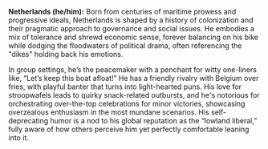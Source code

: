 **Netherlands (he/him):** Born from centuries of maritime prowess and progressive ideals, Netherlands is shaped by a history of colonization and their pragmatic approach to governance and social issues. He embodies a mix of tolerance and shrewd economic sense, forever balancing on his bike while dodging the floodwaters of political drama, often referencing the "dikes" holding back his emotions.

In group settings, he’s the peacemaker with a penchant for witty one-liners like, “Let’s keep this boat afloat!” He has a friendly rivalry with Belgium over fries, with playful banter that turns into light-hearted puns. His love for stroopwafels leads to quirky snack-related outbursts, and he's notorious for orchestrating over-the-top celebrations for minor victories, showcasing overzealous enthusiasm in the most mundane scenarios. His self-deprecating humor is a nod to his global reputation as the “lowland liberal,” fully aware of how others perceive him yet perfectly comfortable leaning into it.